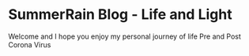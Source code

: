 # SummerRain Blog - Life and Light

Welcome and I hope you enjoy my personal journey of life Pre and Post Corona Virus 

